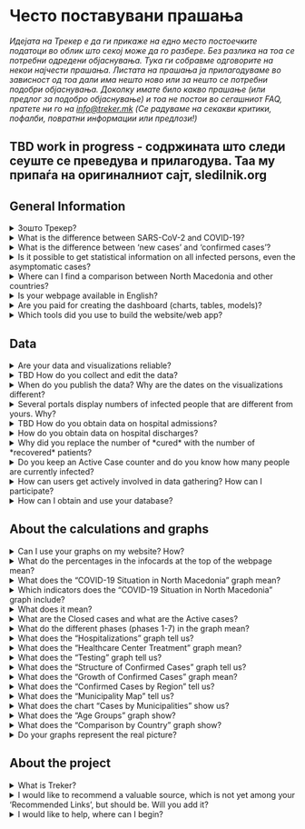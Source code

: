 <h1>Често поставувани прашања</h1>

_Идејата на Трекер е да ги прикаже на едно место постоечките податоци во облик што секој може да го разбере. Без разлика на тоа се потребни одредени објаснувања. Тука ги собравме одговорите на некои најчести прашања. Листата на прашања ја прилагодуваме во зависност од тоа дали има нешто ново или за нешто се потребни подобри објаснувања. Доколку имате било какво прашање (или предлог за подобро објаснување) и тоа не постои во сегашниот FAQ, nратете ни го на info@treker.mk (Се радуваме на секакви критики, пофалби, повратни информации или предлози!)_

## TBD work in progress - содржината што следи сеуште се преведува и прилагодува. Таа му припаѓа на оригиналниот сајт, sledilnik.org 

## General Information

<details>
  <summary id=why-sledilnik>Зошто Трекер?</summary>
Нашата цел е да помогнеме да го разбереме подобро ширењето на вирусот и да ја подигнеме свеста, одговорноста и ефикасноста на мерките за спречување на вирусот. Повеќе за иницијативата може да најдете во [About tab](/mk/about).

</details>

<details>
  <summary id=virus-vs-disease>What is the difference between SARS-CoV-2 and COVID-19?</summary>

**SARS-CoV-2** is the abbreviation for ‘Severe Acute Respiratory Syndrome Coronavirus 2’ – it is the internationally accepted name of the virus that causes the disease named **COVID-19**. The latter name is also an acronym, coined from the words COrona VIrus Disease, and 2019, the year when the disease first erupted.


</details>

<details>
  <summary id=confirmed-cases>What is the difference between ‘new cases’ and ‘confirmed cases’?
</summary>

Terminology in use on Treker is explained under [What does it mean](#chart-terminology). According to the WHO definition, a *confirmed case* is a person with laboratory confirmation of COVID-19 infection, irrespective of clinical signs and symptoms. Other terms, such as newly infected, may appear in the media but are not used in our graphs. All terms used by Treker are explained in these FAQ. 

</details>

<details>
  <summary id=all-infected>Is it possible to get statistical information on all infected persons, even the asymptomatic cases?
</summary>

Unfortunately, this data is unavailable for now. There are several reasons: Previously, tests have only covered a certain proportion of the population (patients with signs and symptoms of acute respiratory infection who may need hospital treatment, healthcare professionals...). Even though now the testing guidance for COVID-19 is expanded to include anyone displaying symptoms of the disease, many might be carriers with no or only mild symptoms. For this reason, our statistics can cover only part of the population that clearly shows signs of infection. Thus, the younger and the untested populations are disproportionately represented. Data for asymptomatic patients who do not show symptoms and are not recorded anywhere can therefore not be obtained.

</details>

<details>
  <summary id=other-countries>Where can I find a comparison between North Macedonia and other countries?</summary>

You can find [a comparison graph](/mk/stats#countries-chart) at the very bottom of the dashboard. The graph displays a comparison between North Macedonia and different clusters of countries in relation to the *number of deaths* caused by COVID-19 *per million inhabitants*. 
The clusters of countries that are compared to North Macedonia are as follows:
-   Neighboring region
-   Critical countries (EU)
-   Critical countries (global)
-   Nordic countries
-   ex-Yugoslavian countries
-   East Asian countries and Oceania

The graph is arranged chronologically, from January 1, from the first death, and from the first death per million, respectively. You can change the view of different chronological displays of comparisons of different clusters of countries by clicking on the appropriate tabs.

</details>

<details>
  <summary id=english-translation>Is your webpage available in English?</summary>

Currently, only the [About part](/mk/about) and these FAQ are available, while the rest of the website is yet to be fully translated. However, both the text part and the source code are available as open source if you're interested in helping us translate. All the [data in the database](https://github.com/sledilnik) is already marked with English tags, so its international use (export) is also possible. 

</details>

<details>
  <summary id=are-you-paid>Are you paid for creating the dashboard (charts, tables, models)?</summary>

Not at all. Treker is a non-profit initiative created to support the ongoing compiling and editing of key data on the spread of the coronavirus in North Macedonia. Our database is public and freely available, free of charge, and non-commercial, and will remain so. Please check [How can I obtain and use your database?](#data-usage)

</details>

<details>
  <summary id=tech-used>Which tools did you use to build the website/web app?</summary>

The site is in JavaScript using Vue.js, the visualizations and graphs are made in F# using Highcharts libraries, and the project is open and available on [GitHub – Treker](https://github.com/treker-mk).

</details>

## Data

<details>
  <summary id=data-reliability>Are your data and visualizations reliable?</summary>

Data is collected from verified public sources, which are listed in the [Resources tab](/mk/sources). 

Treker receives official data on COVID-19 directly from the Ministry of Health, the IJZ (Institute for Public Health), and other national health institutions. The Treker team does not guarantee the accuracy of the original data and publishes solely data obtained from official sources or the media, but we do cross-check if all data is correct and consistent with the given source.

</details>

<details>
  <summary id=data-collection>TBD How do you collect and edit the data?</summary>

[The database](https://docs.google.com/spreadsheets/d/ TBD) is built from the IJZ source data (by category). Data by region and age is processed with delay and is finally updated once the ongoing epidemiological demographic research results are known. The municipalities are tracked in the [TBD Kraji (Municipalities) table](https://docs.google.com/spreadsheets/d/ TBD).

Editing Hospital Care Data – [TBD Table Pacienti (Patients)](https://docs.google.com/spreadsheets/d/):

- We receive daily reports and monitor the announcements of all COVID-19 hospitals  (TBD) – at around TBD o'clock.

- We monitor the number of hospitalizations: all wards, in ICUs, and on ventilators.

- We also record transitions (acceptance/dismissal) between individual stages of the disease (when detectable) from the obtained data.

- Where the transition (admission/dismissal) information is incomplete, the values are determined by inference (using a formula).

- All sources and conclusions are recorded as a commentary in individual cells (checkable).

- The data is compared with the summary data on hospitalized patients in ICU published by the institutions of the Government of the Republic of North Macedonia.
  
  </details>

<details>
  <summary id=data-publish-time>When do you publish the data? Why are the dates on the visualizations different?
</summary>

Most data for the previous day is collected at 11:59 pm (tests, confirmed cases ...), and hospitalization data is mostly obtained by 9 am every day for all hospitals. **Our data is usually updated between 10.00 and 12.00.**
When we publish updated daily data, it is available on all our distribution channels (CSV, REST, website), and we also report it on social networks ([Facebook](https://www.facebook.com/Covid19TrekerMK) and [Twitter](https://twitter.com/Covid19TrekerMK)).

</details>

<details>
  <summary id=data-differences>Several portals display numbers of infected people that are different from yours. Why?</summary>

Treker uses only validated and official data reported daily by the nstitute of Public Health (IJZ) and all hospitals in North Macedonia treating COVID-19. Our data thus comes directly from verified sources, and we have also cross-compared information from the very beginning (TBD date). Differences usually occur because different media and portals obtain the data at different times of the day or use dubious methodology. See also [Are your data and visualizations reliable?](#data-reliability) 

</details>

<details>
  <summary id=data-hospital-in> TBD How do you obtain data on hospital admissions?</summary>

Hospitals do not always report individual admissions or discharges from which we can obtain accurate data. The number of admissions is usually calculated from data on the currently hospitalized and from the difference compared to the previous day, to which we add the number of discharged and dead on a given day. We keep records of admissions and discharges in intensive care units and for connection and disconnection to/from ventilators in a similar way.

</details>

<details>
  <summary id=data-hospital-out>How do you obtain data on hospital discharges?</summary>

The information on the discharged from hospitals is calculated from data daily obtained directly from hospitals, i.e. from a verified source. We mostly get the daily number of discharges for all hospitals, from which we can deduce the number of newly admitted. See also [How do you obtain data on hospital admissions?](#data-hospital-in)

</details>

<details>
  <summary id=data-recovered>Why did you replace the number of *cured* with the number of *recovered* patients?</summary>

Treker used to rely on official sources (Institutions of the Government of the Republic of North Macedonia, media) for the number of cured people. North Macedonia is one of the rare countries worldwide that tests also mild cases, after 14 days from the first positive tests and treat them in same manner like discharged patients from hospitals. 


</details>

<details>
  <summary id=data-active-cases>Do you keep an Active Case counter and do you know how many people are currently infected?</summary>

Yes, these indicators have been graphically displayed as **Confirmed Cases (active)** and **Recovered (total)** from the end of April.
 

These visualizations are not data from public sources; both indicators show the calculated value on the basis of official data, so they are indicated by a dashed line for easier distinguishing. 

*Note: In some cases when the government is not reporting such cases within smaller clusters, like municipalities,  ee now consider a patient has recovered in 14 days after their infection was confirmed as per ECDC formulas of calculating recovered cases. 

Value formula:
- Recovered (total) = Confirmed cases (total) 14 days ago – Died (total) by the day of calculation

- Confirmed cases (active) = Confirmed cases (total) - Recovered (total) - Died (total)

</details>

<details>
  <summary id=data-contribute>How can users get actively involved in data gathering? How can I participate?</summary>

You can voluntarily help by collecting and verifying data from the media (as well as from the field), with statistical and other analyzes, etc. Contact us at info@treker.mk if you’d like to participate.

Treker does not collect users’ personal information nor information that individuals would like to share about their condition or hospital status.


</details>

<details>
  <summary id=data-usage>How can I obtain and use your database?</summary>

Our database is public and freely available in the form of  [**CSV**, **REST**, and **Google Sheet**](/mk/datasources). Kindly let us know the purpose for which you will use the information and make sure you include Treker as the source of your data.

Since all the data in the database is already marked with English tags (see also [Is your webpage available in English?](#english-translation)), their international use (export, display) is also possible.

</details>

## About the calculations and graphs


<details>
  <summary id=chart-usage>Can I use your graphs on my website? How?</summary>

Sure! You can embed any graph or display on your site – citing the source, of course. [Click here](/mk/embed) and select the graph you want to embed from the list. Please let us know about your use (info@slednik.org) and we will be happy to add your site to our collection of [recommended links](/mk/links). 

</details>

<details>
  <summary id=chart-infocard-percent>What do the percentages in the infocards at the top of the webpage mean?</summary>

This is a percentage growth rate on a particular date in the number of newly confirmed cases compared to the previous day. If, for example, there were 16 people in the intensive care unit yesterday and today they accepted four more, that is 25% more than yesterday's situation.

</details>

<details>
  <summary id=metrics-comparison-chart>What does the “COVID-19 Situation in North Macedonia” graph mean?
</summary>

The [graph](/mk/stats#metrics-comparison-chart) shows the daily and overall dynamics of the spread of the infection from the beginning to the present. The indicators used (see [Which indicators does the “COVID-19 Situation in North Macedonia” graph include?](#chart-metrics-included)) help us understand whether and how successfully we are controlling the spread of the virus. We can monitor the daily growth rate of newly confirmed cases and indirectly see if the measures work; information on the number of hospitalizations and the proportion of those in ICU shows how many people are seriously at risk from the disease, but at the same time, this data also shows us the real burden on the health system.

The breakpoints are indicated below, on the timeline: from the first confirmed case (March 4, 2020) to the measures (by keyword and date) taken to curb the spread and their relaxation. This helps us monitor the dynamics of the variables relative to the measures.

</details>

<details>
  <summary id=chart-metrics-included>Which indicators does the “COVID-19 Situation in North Macedonia” graph include?</summary>

[Graf](/mk/stats#metrics-comparison-chart) vključuje:
  
* **Tests (per day)** = Number of tests for the presence of SARS-CoV-2 virus causing COVID-19 performed. In the first stages of the epidemic, this was an important indicator of the prevalence of the virus, but with the change in testing methodology, ie. of the tested sample, it turned into an indicator of the national health and diagnostics system’s capacity.

* **Tests (total)** = Sum of tests up to; data is useful in terms of comparison or in terms of the proportion of the entire population tested, but it can be misleading as certain individuals can be tested several times (eg. health professionals, retirement home employees, etc.).

* **Confirmed Cases (per day)** = Number of confirmed infected per day based on tests. This indicator does not reflect the actual dynamics of newly infected people in the population, as the tests do not sample the entire population but target the at-risk people and certain occupational groups.

* **Confirmed cases (total)** = Total number of all confirmed cases by a given day.

* **Confirmed cases (active)** = Confirmed cases (total) – Recovered (total) – Died (total)

* **Recovered (total)** = Number of recoveries on a given day is a simple estimate equal to the number of all confirmed cases two weeks prior to a given date (assuming an average of 14 days needed to recover), from which the number of fatalities till that very date is subtracted. See also [Why did you replace the number of cured with the number of recovered patients?](#data-recovered)

* **Hospitalized (active)** = Current number of people in hospital care (either in the ordinary ward or in the ICU).

* **Hospitalized (total) ** = Sum of hospital admissions by date.

* **ICU (active)** = Current number of people in ICUs (intensive care units).

* **On ventilator (active) ** = Current number of persons in need of a ventilator.

* **Discharged from a hospital (daily)** = Number of discharged from hospital on that day.

* **Discharged from hospital (total)** = Sum of all discharged from a hospital up to this day.

* **Deaths (per day) ** = Number of deaths due to COVID-19 on that day.

* **Deaths (total) ** = Sum of all deaths to date.
  
</details>

<details>
  <summary id=chart-terminology>What does it mean?
</summary>
  
Treker uses terminology which is consistent with the official directives of the WHO and ECDC (European Center for Disease Prevention and Control). We use the following tags in the displays:  
* **Confirmed cases** = This is the number of people who tested positive for the SARS-CoV-2 virus. Since the number of confirmed cases depends solely on testing, the number of confirmed cases is significantly lower than the actual number of infected people.

* **Hospitalized** = This is the number of confirmed cases such severe symptoms of COVID-19 that they have been admitted to hospital.

* **In ICU** = Indicates the number of hospitalized persons who are at risk of death because of the severe symptoms of COVID-19 and require placement in the intensive care unit. This is a subset of the *Hospitalized* category. 

* **On ventilator** = Indicates the number of hospitalized persons in the intensive care unit who require a ventilator to breathe. It is a subset of the *Intensive Care* and *Hospitalized* categories.

* **Recovered** = This is an estimate of the number confirmed cases that are expected to have recovered after 14 days. The number of recoveries is thus equal to the number of all confirmed cases two weeks prior – assuming that the disease should be overcome within 14 days – from which the number of deaths by that given day is subtracted. (See also the question [Why did you replace the number of cured with the number of recovered patients?](#data-recovered)
  
</details>

<details>
  <summary id=cases-chart>What are the Closed cases and what are the Active cases?</summary>

All confirmed cases are shown in the [Confirmed Cases graph](/mk/stats#cases-chart). In order to be able to monitor the epidemic, it is important to know how many are still infected. For this reason, we use the following terminology:

**Closed cases**  are the sum of all confirmed cases who are no longer infected with the virus, that is, the recovered and the deceased.

**Active cases** are all confirmed virus infections that still haven’t recovered (are still infected with the virus). See also
 [Which indicators does the “COVID-19 Situation in North Macedonia” graph include?](#chart-metrics-included)

</details>


<details>
  <summary id=chart-phases>What do the different phases (phases 1-7) in the graph mean?</summary>

The vertical lines divide the stages, delimited by the dates, when the authorities changed the way information about the spread of the infection was collected (the test method was changed, self-isolation interventions were introduced, bans on gathering and movement of persons, and mandatory basic protection were required).

The phases are shown because the change in testing methodology has also changed the importance of certain indicators by which the prevalence of infections can be judged.

* **Phase 1 (TBD, 2020)**: The first cases of infection in Noth Macedonia are recorded. All cases are followed, all contacts are tested.

* **Phase 2 TBD date)**: ...

* **...**: ...

</details>

<details>
  <summary id=patients-chart>What does the “Hospitalizations” graph tell us?</summary>

The [graph](/mk/stats#patients-chart) in the default view *All Hospitals* shows us the whole picture of hospitalizations by date arranged by the condition of patients: columns with a positive value (those above the horizontal axis) show the number admitted to hospital, the number hospitalized, shades of red are used to demark individuals in ICUs, specifically depicting how many of these are in critical condition on the ventilators. Columns with a negative value (those below the horizontal axis) show the number of discharges and deaths that day. You can also select specific hospital and see only hospitalizations there. If you select the *By Hospitals* view below, you can see the number of people in hospital care by day for each of the COVID-19 hospitals.  
The graph can offer a good insight into the workload of hospitals and can be the basis for assessing hospital capacity and planning their possible increase.

</details>

<details>
  <summary id=hcenters-chart>What does the “Healthcare Center Treatment” graph mean?</summary>

The [graph](/mk/stats#hcenters-chart) shows the treatment of suspicions of COVID-19 in healthcare centers (primary health care level). You can show data for whole country or select specific region. Healthcare centers are the first entry point for taking swabs to be tested for the presence of the virus, so an increase in the number of suspicions and referrals to self-isolation may be an early indicator that new outbreaks have occurred.

The graph thus shows the number of all emergency medical visits (also for other diseases) in healthcare centers (see notes below), the number of suspected cases of COVID-19 based on the number of examinations at the COVID-19 entry point, and all suspicions of infections based on telephone conversation with suspected infected patients. Some people may be recorded several times, first by telephone and then during the examination. We also show the total number of referrals to self-isolation.

*Note 1: in some municipalities, the control point for COVID-19 is within the hospital premises (for example the Celje and Novo mesto General Hospitals). Data before 14.4. is not available for these general hospitals. 
Note 2: the methodology for recording suspicions of inspections via telephone conversation has changed, so all suspicions were initially recorded. Since April 23, however, only those suspicions via telephone conversation have been recorded, where no examination and swabbing (testing) was ordered. Therefore it is possible that there are differences in how individual healthcare centers report this data and that this number is too high.*

When reporting the number of tests performed, all tests (including repeated tests) are recorded. The number of positive tests therefore includes all positive tests – the same person can be tested several times and counted as positive several times. The number of tests performed may therefore be greater than the number of positive tests reported by laboratories (there, each person is recorded only once). See also [What does the “Testing” graph tell us?](#test-charts) 

</details>


<details>
  <summary id=tests-chart>What does the “Testing” graph tell us?</summary>

The [graph](/mk/stats#tests-chart) shows the total number of regular tests (the *Regular* display), and the nationalsurvey tests (by selecting the *Survey* display). The columns show the number of negative and positive tests on a specific day, and the curve shows the daily percentage of positive tests.
 
</details>

<details>
  <summary id=infections-chart>What does the “Structure of Confirmed Cases” graph tell us?</summary>

The [graph](/mk/stats#infections-chart)provides an insight into the daily share of confirmed cases from high-risk groups or employees in high-risk areas. Due to insufficiently accurate input data on confirmed infections, daily values (By days (average)) are shown as a moving average of 5 days. The sum of the values on a particular day, from 2 days prior, and 2 days after, is divided by 5. Therefore, the graph shows the situation three days before a specific day, and in this way we get a better idea of trends by individual groups. If we select the *Total* or *Relative* display, we will jump from the confirmed cases curve to the histogram, which shows the number of confirmed infected persons within each category on a given day.

The increase in infected healthcare workers does not mean that they were discovered exactly on that day; they may have been positive before but information on their status was obtained subsequently. The *Retirement Home Employees* category includes healthcare workers, associates, and external assistance (health students), so the daily data on healthcare workers (blue curve or columns) are reduced accordingly. This means that the number of health professionals is a very conservative estimate.

</details>

<details>
  <summary id=spread-chart>What does the “Growth of Confirmed Cases” graph mean?</summary>

The [graph](/mk/stats#spread-chart) tells us how many new confirmed cases of infections there were on a given day, where the WHO and the [ECDC definition](https://www.ecdc.europa.eu/en/case-definition-and-european-surveillance-human-infection-novel-coronavirus-2019-ncov) that confirmed cases are “persons with a lab confirmation of infection with COVID19” is followed. As the number of confirmed cases still depends on testing, the data in confirmed cases is estimated to be much smaller that the actual number of infected people.
  
</details>

<details>
  <summary id=regions-chart>What does the “Confirmed Cases by Region” tell us?</summary>

The [graph](/mk/stats#regions-chart) shows the dynamics of growth of confirmed cases by selected regions. Individual regions can be easily compared by selecting the ones you want shown on the graph by clicking on specific regions below the graph. From the curve, we can quickly see which regions have the most and which the least confirmed cases and how this number has changed over time.

</details>

<details>
  <summary id=map-chart>What does the “Municipality Map” tell us?</summary>

The [map](/mk/stats#map-chart) shows us the epidemiological picture of individual municipalities, as it allows the display of *Confirmed Cases* (red shades) or the *Dead* (gray shades). When showing confirmed cases, we can see which municipalities are the most "healthy" (white) and which are currently the more "infected" (red shades) – if new cases are still appearing or not - and relative to the share of the population (Proportion of population is the default display). On the left, we can use the filter (7, 14 or 21 days) to determine for what period of time we view data on new confirmed cases or deaths. For those municipalities where new cases are still being confirmed, we can conclude that the epidemic is still active. (Of course, this does not necessarily mean that the virus is not present in municipalities without new confirmed cases, but it is an indicator of the "health" of a certain area.) More details are available in the Medium article [Kje so “zdrave” občine? (Where Are the ‘Healthy’ Municipalities?)](https://medium.com/sledilnik/kje-so-zdrave-ob%C4%8Dine-613afc42b023) 

By clicking on *Absolute* in the upper right corner, we can change the display and see the total number of newly confirmed cases or deaths in a selected time frame (7, 14 or 21 days) in municipalities according to how they are painted.

</details>

<details>
  <summary id=municipalities-chart>What does the chart “Cases by Municipalities” show us?</summary>

The [chart](/mk/stats#municipalities-chart) shows individual municipalities in columns in more detail with the number of confirmed cases by days, with active cases, recoveries (assessment) and deaths in each municipality. Below the municipality you can find the information about the time since the last confirmed case. Municipalities are classified according to when the last confirmed case was recorded there, from which we can conclude which municipalities are currently more “infected” and which are “healthier” than others.

The display can be changed by selecting different views above the graph: if you select the *Active* display, the municipalities will be sorted according to the current assessment of active cases; or if you select *All*, then the municipalities will be arranged by the largest total number of confirmed cases. If you choose *All Regions* from the dropdown menu, then confirmed cases will be shown in the municipalities belonging to that region. You can also easily search for a municipality by entering its name in the *Find Municipality* browser.

*Note: the assessment of recoveries and active cases is done 14 days after the infection was confirmed, if and when the disease is in its mild form. However, if an individual is hospitalized, this recovery will last longer, but in this case the individual is not dangerous to the environment because he is in hospital. Since we do not take into account the hospitalized in the municipality presentation, it is possible that the sum of active cases by municipality does not match the estimate of the active cases for the whole country. See also [Do you keep an Active Case counter and do you know how many people are currently infected?](#data-active-cases)*

</details>

<details>
  <summary id=age-groups-chart>What does the “Age Groups” graph show?</summary>

The [graph](/mk/stats#age-groups-chart) shows the age structure of all confirmed coronavirus cases and deaths. The graph also displays demarcations by gender. The display shows absolute values and can be changed at the top right to the *Relative* display for a better insight into what the mortality rate from COVID-19 is relative to the general population throughout the epidemic period. In the Relative view, there are the options for different views below: by selecting *Proportion of confirmed cases*, the share of confirmed cases within a certain age group will be displayed. By selecting the *Death rate*, we will see the number of deaths per population size. By selecting *Deaths by no. of confirmed cases*, we can understand what the proportion of deaths in a particular age group was in relation to the number of confirmed cases.

Demographics can help us understand how the pandemic has spread and why it has disproportionately affected certain age groups. According to currently known data, COVID-19 is more dangerous to the elderly and those with comorbidities, and according to some data, men are more exposed. However, in order to understand all the factors, we would need to obtain more data: what the comorbidities were, the socio-economic situation of the patients, the geographical area, etc.   
*Note: Unlike other data that is published regularly for different categories, official sources obtain demographic data with a time lapse (age, municipality ...), so these are usually known with a one-day delay. This is also the reason that in the By Age Groups display, there may be some deviations from data in other displays, such as lower values of the number of confirmed cases and deaths.*
 
</details>

<details>
  <summary id=countries-chart>What does the “Comparison by Country” graph show?</summary>

The [chart](/mk/stats#countries-chart) shows a comparison between North Macedonia and different groups of countries in terms of the number of deaths due to COVID-19 per million inhabitants. The graph is arranged chronologically. You can change the view of different chronological displays of comparisons of different clusters of countries by clicking on the appropriate tabs below.   

</details>

<details>
  <summary id=chart-reality>Do your graphs represent the real picture?</summary>

Yes, as far as they can, given the limitations of the current displays and of the data itself: the graphs on this page only show what can be deduced from the information given. For example, the total number of tests represents the number of tests performed to date, but does not reflect the total number of people tested, as some people, such as healthcare professionals and people suspected of being infected, have been repeatedly tested.

However, the number of confirmed cases depends solely on testing. Since the majority of infected people, who have mild or no symptoms, have not been tested for COVID-19 at all, the number of confirmed cases is significantly lower than the actual number of infected people.

</details>

## About the project

<details>
  <summary id=what-is-sledilnik>What is Treker?</summary>

[Treker](/mk/about) is an open-data and open-sourced project that collects, analyzes and displays some of the most useful data to better understand the spread of the coronavirus pandemic and COVID-19 disease, along with its dynamics and scope. We want to make clear graphical and statistical visualizations of what current data and reviews tell us about the spread of the virus in North Macedonia, and ensure that information on the magnitude and severity of the COVID-19 problem in North Macedonia becomes accessible and comprehensible to all.

</details>

<details>
  <summary id=add-link>I would like to recommend a valuable source, which is not yet among your ‘Recommended Links’, but should be. Will you add it?</summary>

Contact us at info@treker.mk – we will review the suggested link and, if the site is credible and useful, will be happy to include it among our recommended [Links](/mk/links).

If you would like to go a step further and contribute to our common goal, submit a Pull-Request (PR) on [GitHub](https://github.com/sledilnik/website/blob/master/src/content/links.md).

</details>

<details>
  <summary id=how-to-help>I would like to help, where can I begin?</summary>

Contact us at info@treker.mk and briefly describe who you are and how you can contribute to the project. Warmly welcome to help.

</details>
